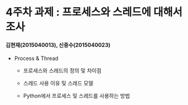 4주차 과제 : 프로세스와 스레드에 대해서 조사
===
#### 김현재(2015040013), 신중수(2015040023)


* Process & Thread

    * 프로세스와 스레드의 정의 및 차이점

    * 스레드 사용 이유 및 스레드 모델

    * Python에서 프로세스 및 스레드를 사용하는 방법


